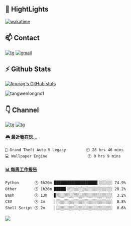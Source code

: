 ## 📌 HightLights
[![wakatime](https://wakatime.com/badge/user/27e8a095-1d6f-4b06-bfec-6540f6e1a642.svg)](https://wakatime.com/@27e8a095-1d6f-4b06-bfec-6540f6e1a642)
## 📫 Contact
[![tg](https://img.shields.io/badge/t.me-%40twltel-purple)](https://t.me/twltel)
[![gmail](https://img.shields.io/badge/Gmail-%40twl-red)](mailto:twl102841@gmail.com)

## :zap: Github Stats
[![Anurag's GitHub stats](https://github-readme-stats.vercel.app/api?username=tangwenlongNO1&hide=stars,prs&count_private=true&show_icons=true&theme=radical&hide_border=true&show_owner=true)](https://github.com/anuraghazra/github-readme-stats)

<p><img align="center" src="https://github-readme-streak-stats.herokuapp.com/?user=tangwenlongno1&" alt="tangwenlongno1" /></p>


<!--[![](https://steins-gate-visitor-count.greenhandatsjtu.repl.co/tangwenlongNO1)](https://github.com/greenhandatsjtu/steins-gate-visitor-count)-->

## 👇 Channel
[![tg](https://img.shields.io/badge/channel-clash-bringgreen)](https://t.me/clash_for_win)
[![tg](https://img.shields.io/badge/channel-WTO-ff69b4)](https://t.me/WTOgaoqing)

<!-- steam-box start -->
#### <a href="https://gist.github.com/8b9cad778980794568613fc243bd91bd" target="_blank">🎮 最近我在玩…</a>
```text
🚓 Grand Theft Auto V Legacy         🕘 28 hrs 46 mins
💻 Wallpaper Engine                  🕘 0 hrs 9 mins
```
<!-- Powered by https://github.com/YouEclipse/steam-box . -->
<!-- steam-box end -->

<!-- waka-box start -->
#### <a href="https://gist.github.com/2da313c85a908b12cb8d9647cf806b3c" target="_blank">📊 每周工作报告</a>
```text
Python       🕓 5h20m ███████████████████▍░░░░░░ 74.9%
Other        🕓 1h26m █████▎░░░░░░░░░░░░░░░░░░░░ 20.2%
Bash         🕓 13m   ▊░░░░░░░░░░░░░░░░░░░░░░░░░  3.2%
CSV          🕓 3m    ▏░░░░░░░░░░░░░░░░░░░░░░░░░  0.8%
Shell Script 🕓 2m    ▏░░░░░░░░░░░░░░░░░░░░░░░░░  0.6%
```
<!-- Powered by https://github.com/journey-ad/waka-box-go . -->
<!-- waka-box end -->

<p>
  <a href="https://count.getloli.com/"><img src="https://moe-counter.glitch.me/get/@tangwenlongNO1?theme=rule34"></a>
</p>
